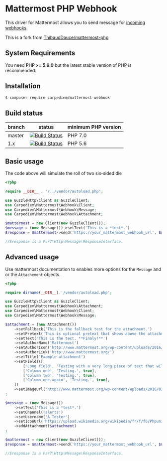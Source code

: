 # Mattermost PHP Webhook

This driver for Mattermost allows you to send message for [incoming webhooks](https://docs.mattermost.com/developer/webhooks-incoming.html).

This is a fork from [ThibaudDauce/mattermost-php
](https://github.com/ThibaudDauce/mattermost-php)

## System Requirements

You need **PHP >= 5.6.0** but the latest stable version of PHP is recommended.

## Installation

```bash
$ composer require carpediem/mattermost-webhook
```

## Build status

| branch       | status | minimum PHP version |
| ------------ | ------ | ------------------- |
| master       | [![Build Status](https://travis-ci.org/carpediem/mattermost-webhook.svg?branch=master)](https://travis-ci.org/carpediem/mattermost-webhook/tree/master) | PHP 7.0 |
| 1.x          | [![Build Status](https://travis-ci.org/carpediem/mattermost-webhook.svg?branch=1.x)](https://github.com/carpediem/mattermost-webhook/tree/1.x) | PHP 5.6 |

## Basic usage

The code above will simulate the roll of two six-sided die

```php
<?php

require __DIR__ . '/../vendor/autoload.php';

use GuzzleHttp\Client as GuzzleClient;
use Carpediem\Mattermost\Webhook\Client;
use Carpediem\Mattermost\Webhook\Message;
use Carpediem\Mattermost\Webhook\Attachment;

$mattermost = new Client(new GuzzleClient());
$message = (new Message())->setText('This is a *test*.')
$response = $mattermost->send('https://your_mattermost_webhook_url', $message, ['http_errors' => false]);

//$response is a Psr7\Http\Message\ResponseInterface.
```

## Advanced usage

Use mattermost documentation to enables more options for the `Message` and or the `Attachement` objects.

```php
<?php

require dirname(__DIR__).'/vendor/autoload.php';

use GuzzleHttp\Client as GuzzleClient;
use Carpediem\Mattermost\Webhook\Attachment;
use Carpediem\Mattermost\Webhook\Client;
use Carpediem\Mattermost\Webhook\Message;

$attachment = (new Attachment())
    ->setFallback('This is the fallback test for the attachment.')
    ->setPretext('This is optional pretext that shows above the attachment.')
    ->setText('This is the text. **Finaly!**')
    ->setAuthorName('Mattermost')
    ->setAuthorIcon('http://www.mattermost.org/wp-content/uploads/2016/04/icon_WS.png')
    ->setAuthorLink('http://www.mattermost.org/')
    ->setTitle('Example attachment')
    ->setFields([
        ['Long field', 'Testing with a very long piece of text that will take up the whole width of the table. And then some more text to make it extra long.', false],
        ['Column one', 'Testing.', true],
        ['Column two', 'Testing.', true],
        ['Column one again', 'Testing.', true],
    ])
    ->setImageUrl('http://www.mattermost.org/wp-content/uploads/2016/03/logoHorizontal_WS.png')
;

$message = (new Message())
    ->setText('This is a *test*.')
    ->setChannel('alerts')
    ->setUsername('A Tester')
    ->setIconUrl('https://upload.wikimedia.org/wikipedia/fr/f/f6/Phpunit-logo.gif')
    ->addAttachment($attachment)
;

$mattermost = new Client(new GuzzleClient());
$response = $mattermost->send('https://your_mattermost_webhook_url', $message, ['http_errors' => false]);

//$response is a Psr7\Http\Message\ResponseInterface.
```